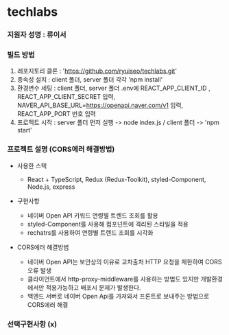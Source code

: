 # techlabs

### 지원자 성명 : 류이서

### 빌드 방법

1. 레포지토리 클론 : 'https://github.com/ryuiseo/techlabs.git'
2. 종속성 설치 : client 폴더, server 폴더 각각 'npm install'
3. 환경변수 세팅 : client 폴더, server 폴더 .env에 REACT_APP_CLIENT_ID , REACT_APP_CLIENT_SECRET 입력, NAVER_API_BASE_URL=https://openapi.naver.com/v1 입력, REACT_APP_PORT 번호 입력
4. 프로젝트 시작 : server 폴더 먼저 실행 -> node index.js / client 폴더 -> 'npm start'

### 프로젝트 설명 (CORS에러 해결방법)

- 사용한 스택

  - React + TypeScript, Redux (Redux-Toolkit), styled-Component, Node.js, express

- 구현사항

  - 네이버 Open API 키워드 연령별 트렌드 조회를 활용
  - styled-Component를 사용해 컴포넌트에 격리된 스타일을 적용
  - rechatrs를 사용하여 연령별 트렌드 조회를 시각화

- CORS에러 해결방법
  - 네이버 Open API는 보안상의 이유로 교차출처 HTTP 요청을 제한하여 CORS 오류 발생
  - 클라이언트에서 http-proxy-middleware를 사용하는 방법도 있지만 개발환경에서만 적용가능하고 배포시 문제가 발생한다.
  - 백엔드 서버로 네이버 Open Api를 가져와서 프론트로 보내주는 방법으로 CORS에러 해결

### 선택구현사항 (x)

